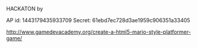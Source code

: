 HACKATON by

AP id: 1443179435933709
Secret: 61ebd7ec728d3ae1959c906351a33405


http://www.gamedevacademy.org/create-a-html5-mario-style-platformer-game/